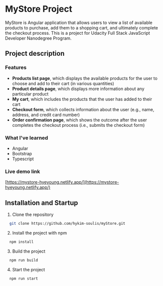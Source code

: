 # MyStore Project

MyStore is Angular application that allows users to view a list of available products to purchase, add them to a shopping cart, and ultimately complete the checkout process.
This is a project for Udacity Full Stack JavaScript Developer Nanodegree Program.

## Project description

### Features

- **Products list page**, which displays the available products for the user to choose and add to their cart (in various quantities)
- **Product details page**, which displays more information about any particular product
- **My cart**, which includes the products that the user has added to their cart
- **Checkout form**, which collects information about the user (e.g., name, address, and credit card number)
- **Order confirmation page**, which shows the outcome after the user completes the checkout process (i.e., submits the checkout form)

### What I've learned

- Angular
- Bootstrap
- Typescript

### Live demo link

[https://mystore-hyeyoung.netlify.app/](https://mystore-hyeyoung.netlify.app/)

## Installation and Startup

1. Clone the repository

```bash
  git clone https://github.com/hykim-soulis/myStore.git
```

2. Install the project with npm

```bash
  npm install
```

3. Build the project

```bash
  npm run build
```

4. Start the project

```bash
  npm run start
```
